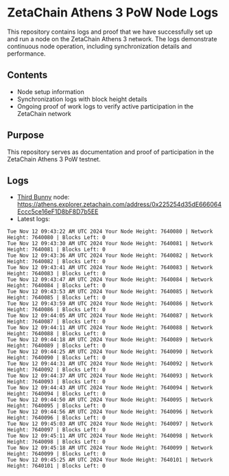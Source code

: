 # ZetaChain Athens 3 PoW Node Logs
This repository contains logs and proof that we have successfully set up and run a node on the ZetaChain Athens 3 network. The logs demonstrate continuous node operation, including synchronization details and performance.

## Contents
- Node setup information
- Synchronization logs with block height details
- Ongoing proof of work logs to verify active participation in the ZetaChain network

## Purpose
This repository serves as documentation and proof of participation in the ZetaChain Athens 3 PoW testnet.

## Logs

- [Third Bunny](https://thirdbunny.xyz/) node: https://athens.explorer.zetachain.com/address/0x225254d35dE666064Eccc5ce16eF1D8bF8D7b5EE
- Latest logs:
```
Tue Nov 12 09:43:22 AM UTC 2024 Your Node Height: 7640080 | Network Height: 7640080 | Blocks Left: 0
Tue Nov 12 09:43:30 AM UTC 2024 Your Node Height: 7640081 | Network Height: 7640081 | Blocks Left: 0
Tue Nov 12 09:43:36 AM UTC 2024 Your Node Height: 7640082 | Network Height: 7640082 | Blocks Left: 0
Tue Nov 12 09:43:41 AM UTC 2024 Your Node Height: 7640083 | Network Height: 7640083 | Blocks Left: 0
Tue Nov 12 09:43:47 AM UTC 2024 Your Node Height: 7640084 | Network Height: 7640084 | Blocks Left: 0
Tue Nov 12 09:43:53 AM UTC 2024 Your Node Height: 7640085 | Network Height: 7640085 | Blocks Left: 0
Tue Nov 12 09:43:59 AM UTC 2024 Your Node Height: 7640086 | Network Height: 7640086 | Blocks Left: 0
Tue Nov 12 09:44:05 AM UTC 2024 Your Node Height: 7640087 | Network Height: 7640087 | Blocks Left: 0
Tue Nov 12 09:44:11 AM UTC 2024 Your Node Height: 7640088 | Network Height: 7640088 | Blocks Left: 0
Tue Nov 12 09:44:18 AM UTC 2024 Your Node Height: 7640089 | Network Height: 7640089 | Blocks Left: 0
Tue Nov 12 09:44:25 AM UTC 2024 Your Node Height: 7640090 | Network Height: 7640090 | Blocks Left: 0
Tue Nov 12 09:44:31 AM UTC 2024 Your Node Height: 7640092 | Network Height: 7640092 | Blocks Left: 0
Tue Nov 12 09:44:37 AM UTC 2024 Your Node Height: 7640093 | Network Height: 7640093 | Blocks Left: 0
Tue Nov 12 09:44:43 AM UTC 2024 Your Node Height: 7640094 | Network Height: 7640094 | Blocks Left: 0
Tue Nov 12 09:44:50 AM UTC 2024 Your Node Height: 7640095 | Network Height: 7640095 | Blocks Left: 0
Tue Nov 12 09:44:56 AM UTC 2024 Your Node Height: 7640096 | Network Height: 7640096 | Blocks Left: 0
Tue Nov 12 09:45:03 AM UTC 2024 Your Node Height: 7640097 | Network Height: 7640097 | Blocks Left: 0
Tue Nov 12 09:45:11 AM UTC 2024 Your Node Height: 7640098 | Network Height: 7640098 | Blocks Left: 0
Tue Nov 12 09:45:18 AM UTC 2024 Your Node Height: 7640099 | Network Height: 7640099 | Blocks Left: 0
Tue Nov 12 09:45:25 AM UTC 2024 Your Node Height: 7640101 | Network Height: 7640101 | Blocks Left: 0
```
